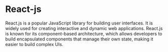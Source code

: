 # React-js
React.js is a popular JavaScript library for building user interfaces. It is widely used for creating interactive and dynamic web applications. React.js is known for its component-based architecture, which allows developers to build encapsulated components that manage their own state, making it easier to build complex UIs.
